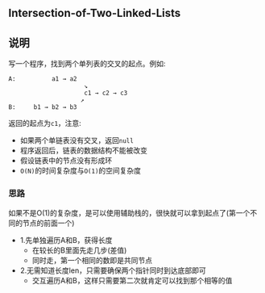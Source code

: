 ## Intersection-of-Two-Linked-Lists

## 说明
写一个程序，找到两个单列表的交叉的起点。例如:

```
A:          a1 → a2
                  	 ↘
                     c1 → c2 → c3
                   	↗            
B:     b1 → b2 → b3
```
返回的起点为`c1`，注意:

* 如果两个单链表没有交叉，返回`null`
* 程序返回后，链表的数据结构不能被改变
* 假设链表中的节点没有形成环
* `O(N)`的时间复杂度与`O(1)`的空间复杂度

### 思路
如果不是O(1)的复杂度，是可以使用辅助栈的，很快就可以拿到起点了(第一个不同的节点的前面一个)

* 1.先单独遍历A和B，获得长度
	* 在较长的B里面先走几步(差值)
	* 同时走，第一个相同的数即是共同节点
* 2.无需知道长度len，只需要确保两个指针同时到达底部即可
	* 交互遍历A和B，这样只需要第二次就肯定可以找到那个相等的值
